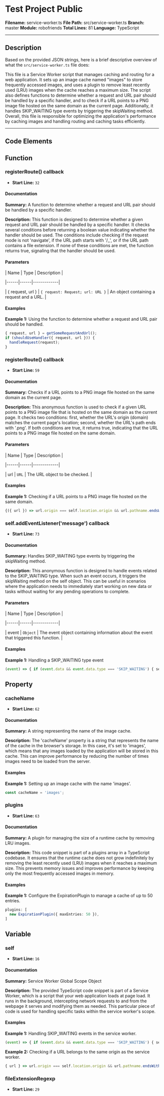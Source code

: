 # Test Project Public
**Filename:** service-worker.ts
**File Path:** src/service-worker.ts
**Branch:** master
**Module:** robofriends
**Total Lines:** 81
**Language:** TypeScript

---
## Description
Based on the provided JSON strings, here is a brief descriptive overview of what the `src/service-worker.ts` file does:

This file is a Service Worker script that manages caching and routing for a web application. It sets up an image cache named "images" to store frequently accessed images, and uses a plugin to remove least recently used (LRU) images when the cache reaches a maximum size. The script also defines functions to determine whether a request and URL pair should be handled by a specific handler, and to check if a URL points to a PNG image file hosted on the same domain as the current page. Additionally, it handles SKIP_WAITING type events by triggering the skipWaiting method. Overall, this file is responsible for optimizing the application's performance by caching images and handling routing and caching tasks efficiently.

---
## Code Elements
## Function

### registerRoute() callback

- **Start Line:** `32`

#### Documentation

**Summary:** A function to determine whether a request and URL pair should be handled by a specific handler.

**Description:**
This function is designed to determine whether a given request and URL pair should be handled by a specific handler. It checks several conditions before returning a boolean value indicating whether the handler should be used. The conditions include checking if the request mode is not 'navigate', if the URL path starts with '/_', or if the URL path contains a file extension. If none of these conditions are met, the function returns true, signaling that the handler should be used.


#### Parameters

| Name | Type | Description |

|------|------|-------------|

| { request, url } | `{ request: Request; url: URL }` | An object containing a request and a URL. |

#### Examples

**Example 1:** Using the function to determine whether a request and URL pair should be handled.
```ts
{ request, url } = getSomeRequestAndUrl();
if (shouldUseHandler({ request, url })) {
  handleRequest(request);
}
```

### registerRoute() callback

- **Start Line:** `59`

#### Documentation

**Summary:** Checks if a URL points to a PNG image file hosted on the same domain as the current page.

**Description:**
This anonymous function is used to check if a given URL points to a PNG image file that is hosted on the same domain as the current page. It checks two conditions: first, whether the URL's origin (domain) matches the current page's location; second, whether the URL's path ends with '.png'. If both conditions are true, it returns true, indicating that the URL points to a PNG image file hosted on the same domain.


#### Parameters

| Name | Type | Description |

|------|------|-------------|

| url | `URL` | The URL object to be checked. |

#### Examples

**Example 1:** Checking if a URL points to a PNG image file hosted on the same domain.
```ts
{({ url }) => url.origin === self.location.origin && url.pathname.endsWith('.png')}(someUrlObject);
```

### self.addEventListener('message') callback

- **Start Line:** `73`

#### Documentation

**Summary:** Handles SKIP_WAITING type events by triggering the skipWaiting method.

**Description:**
This anonymous function is designed to handle events related to the SKIP_WAITING type. When such an event occurs, it triggers the skipWaiting method on the self object. This can be useful in scenarios where the application needs to immediately start working on new data or tasks without waiting for any pending operations to complete.


#### Parameters

| Name | Type | Description |

|------|------|-------------|

| event | `Object` | The event object containing information about the event that triggered this function. |

#### Examples

**Example 1:** Handling a SKIP_WAITING type event
```ts
(event) => { if (event.data && event.data.type === 'SKIP_WAITING') { self.skipWaiting(); } }
```

## Property

### cacheName

- **Start Line:** `62`

#### Documentation

**Summary:** A string representing the name of the image cache.

**Description:**
The 'cacheName' property is a string that represents the name of the cache in the browser's storage. In this case, it's set to 'images', which means that any images loaded by the application will be stored in this cache. This can improve performance by reducing the number of times images need to be loaded from the server.

#### Examples

**Example 1:** Setting up an image cache with the name 'images'.
```ts
const cacheName = 'images';
```

### plugins

- **Start Line:** `63`

#### Documentation

**Summary:** A plugin for managing the size of a runtime cache by removing LRU images.

**Description:**
This code snippet is part of a plugins array in a TypeScript codebase. It ensures that the runtime cache does not grow indefinitely by removing the least recently used (LRU) images when it reaches a maximum size. This prevents memory issues and improves performance by keeping only the most frequently accessed images in memory.

#### Examples

**Example 1:** Configure the ExpirationPlugin to manage a cache of up to 50 entries.
```ts
plugins: [
  new ExpirationPlugin({ maxEntries: 50 }),
]
```

## Variable

### self

- **Start Line:** `16`

#### Documentation

**Summary:** Service Worker Global Scope Object

**Description:**
The provided TypeScript code snippet is part of a Service Worker, which is a script that your web application loads at page load. It runs in the background, intercepting network requests to and from the webpage it serves and modifying them as needed. This particular piece of code is used for handling specific tasks within the service worker's scope.

#### Examples

**Example 1:** Handling SKIP_WAITING events in the service worker.
```ts
(event) => { if (event.data && event.data.type === 'SKIP_WAITING') { self.skipWaiting(); } }
```

**Example 2:** Checking if a URL belongs to the same origin as the service worker.
```ts
{ url } => url.origin === self.location.origin && url.pathname.endsWith('.png')
```

### fileExtensionRegexp

- **Start Line:** `29`